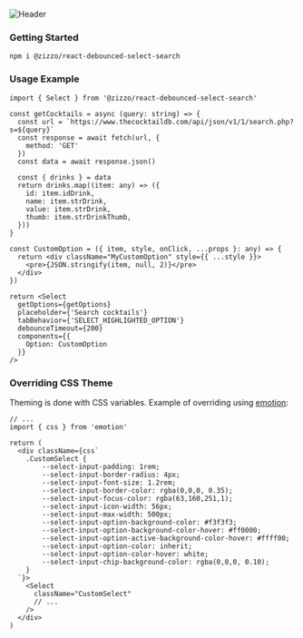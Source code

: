 ![Header](https://github.com/elzii/react-debounced-select-search/raw/master/media/Banner.png)

### Getting Started
`npm i @zizzo/react-debounced-select-search`

### Usage Example
```tsx
import { Select } from '@zizzo/react-debounced-select-search'

const getCocktails = async (query: string) => {
  const url = `https://www.thecocktaildb.com/api/json/v1/1/search.php?s=${query}`
  const response = await fetch(url, {
    method: 'GET'
  })
  const data = await response.json()

  const { drinks } = data
  return drinks.map((item: any) => ({ 
    id: item.idDrink,
    name: item.strDrink, 
    value: item.strDrink,
    thumb: item.strDrinkThumb,
  }))
}

const CustomOption = ({ item, style, onClick, ...props }: any) => {
  return <div className="MyCustomOption" style={{ ...style }}>
    <pre>{JSON.stringify(item, null, 2)}</pre>
  </div>
})

return <Select
  getOptions={getOptions}
  placeholder={'Search cocktails'}
  tabBehavior={'SELECT_HIGHLIGHTED_OPTION'}
  debounceTimeout={200}
  components={{
    Option: CustomOption
  }}
/>
```


### Overriding CSS Theme

Theming is done with CSS variables. Example of overriding using [emotion](https://www.npmjs.com/package/emotion):

```tsx
// ...
import { css } from 'emotion'

return (
  <div className={css`
    .CustomSelect {
        --select-input-padding: 1rem;
        --select-input-border-radius: 4px;
        --select-input-font-size: 1.2rem;
        --select-input-border-color: rgba(0,0,0, 0.35);
        --select-input-focus-color: rgba(63,160,251,1);
        --select-input-icon-width: 56px;
        --select-input-max-width: 500px;
        --select-input-option-background-color: #f3f3f3;
        --select-input-option-background-color-hover: #ff0000;
        --select-input-option-active-background-color-hover: #ffff00;
        --select-input-option-color: inherit;
        --select-input-option-color-hover: white;
        --select-input-chip-background-color: rgba(0,0,0, 0.10);
    }
  `}>
    <Select 
      className="CustomSelect"
      // ...
    />
  </div>
)

```